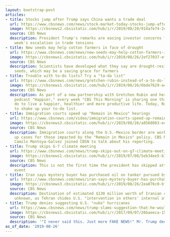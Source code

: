 ```yaml
---
layout: bootstrap-post
articles:
- title: Stocks jump after Trump says China wants a trade deal
  url: https://www.cbsnews.com/news/stock-market-today-stocks-jump-after-trump-says-u-s-and-china-are-getting-back-to-the-table/
  image: https://cbsnews2.cbsistatic.com/hub/i/r/2019/08/20/914a7e74-2c4f-40b7-9211-15bf2e21d233/thumbnail/1200x630g1/ea7b9d121a586006de2f823cff7fd07f/2019-08-20t190831z-856188853-rc194bdd79b0-rtrmadp-3-usa-economy-tax.jpg
  source: CBS News
  description: President Trump's remarks are easing investor concerns following last
    week's escalation in trade tensions
- title: New seeds may help cotton farmers in face of drought
  url: https://www.cbsnews.com/news/new-seeds-may-help-cotton-farmers-in-face-of-drought-climate-change/
  image: https://cbsnews1.cbsistatic.com/hub/i/r/2019/08/26/2ef27037-efc3-4fe9-bf61-6ec40169ed80/thumbnail/1200x630/b23aa113d90a34ea14e826dc0aa74fe2/0826-ctm-eomclimatechange-diaz.jpg
  source: CBS News
  description: Scientists have developed what they say are drought-resistant cotton
    seeds, which may be a saving grace for farmers
- title: Trouble with to-do lists? Try a "ta-da list"
  url: https://www.cbsnews.com/news/gretchen-rubin-instead-of-a-to-do-list-try-a-ta-da-list/
  image: https://cbsnews1.cbsistatic.com/hub/i/r/2019/08/26/6bde7629-a471-4eea-87ac-2d4890cd60ed/thumbnail/1200x630g2/af9eb0008872b0d1876e81db7741c92e/0826-ctm-beforewego-gretchenrubin1.jpg
  source: CBS News
  description: As part of a new partnership with Gretchen Rubin and her award-winning
    podcast "Happier," every week "CBS This Morning" is sharing one thing you can
    do to live a happier, healthier and more productive life. Today, Rubin has ways
    to shake up your to-do list.
- title: Immigration courts speed up "Remain in Mexico" hearings
  url: https://www.cbsnews.com/video/immigration-courts-speed-up-remain-in-mexico-hearings/
  image: https://cbsnews3.cbsistatic.com/hub/i/r/2019/08/26/a8568083-ece8-4362-b4b7-af61226cdb33/thumbnail/1200x630/0d4c7504b28ddef9873b70cb9de88f2f/0826-cbsnam-remaininmexicohearings-1920197-640x360.jpg
  source: CBS News
  description: Immigration courts along the U.S.-Mexico border are working to speed
    up cases for those impacted by the "Remain in Mexico" policy. CBS News reporter
    Camilo Montoya-Galvez joined CBSN to talk about his reporting.
- title: Trump skips G-7 climate meeting
  url: https://www.cbsnews.com/news/trump-skips-out-on-g7-climate-meeting-citing-busy-schedule/
  image: https://cbsnews1.cbsistatic.com/hub/i/r/2019/07/08/5eb34ee5-b7c6-44d1-a26e-8195375727b2/thumbnail/1200x630/b7ab63388e74f49be2ca1d757f39c1bd/cbsn-fusion-trump-defends-withdrawal-paris-climate-accord-speech-environmentalism-thumbnail-1887722-640x360.jpg
  source: CBS News
  description: This is not the first time the president has skipped attending a climate-related
    event
- title: Iran says mystery buyer has purchased oil on tanker pursued by U.S.
  url: https://www.cbsnews.com/news/iran-says-mystery-buyer-has-purchased-oil-on-adrian-darya-1-tanker-pursued-by-us-today-2019-08-26/
  image: https://cbsnews3.cbsistatic.com/hub/i/r/2019/08/26/2ea076c0-bfa0-41e2-b227-6c62a300de54/thumbnail/1200x630/158792528383fa9a4e56a91764dd2618/iran-adrian-darya-1-1162375786.jpg
  source: CBS News
  description: Destination of estimated $130 million worth of Iranian crude is still
    unknown, as Tehran chides U.S. "intervention in others' internal affairs"
- title: Trump denies suggesting U.S. "nuke" hurricanes
  url: https://www.cbsnews.com/news/trump-slams-suggestion-that-he-would-nuke-hurricanes-as-fake-news/
  image: https://cbsnews1.cbsistatic.com/hub/i/r/2017/09/07/26baeeca-157c-4479-8877-8877b8f7ee0c/thumbnail/1200x630/9744d7bbc7d990291a105404dc753794/ap-17250616525979.jpg
  source: CBS News
  description: '"I never said this. Just more FAKE NEWS!" Mr. Trump decried on Twitter'
as_of_date: '2019-08-26'
---
```


